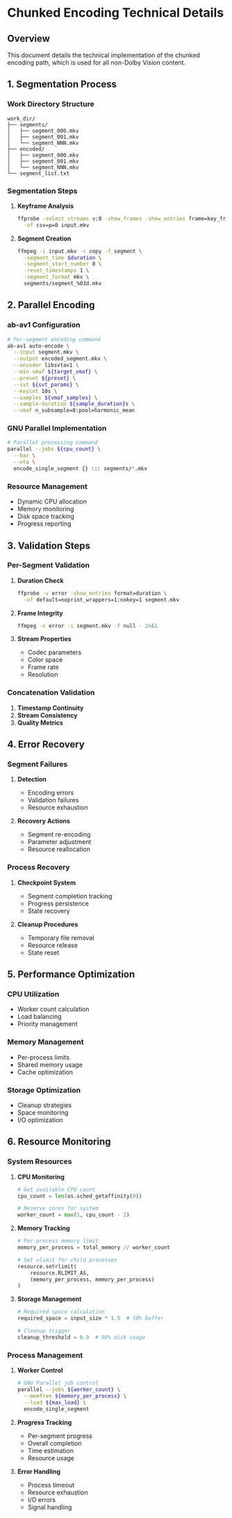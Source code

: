 # Chunked Encoding Technical Details

## Overview
This document details the technical implementation of the chunked encoding path, which is used for all non-Dolby Vision content.

## 1. Segmentation Process

### Work Directory Structure
```
work_dir/
├── segments/
│   ├── segment_000.mkv
│   ├── segment_001.mkv
│   └── segment_NNN.mkv
├── encoded/
│   ├── segment_000.mkv
│   ├── segment_001.mkv
│   └── segment_NNN.mkv
└── segment_list.txt
```

### Segmentation Steps
1. **Keyframe Analysis**
   ```bash
   ffprobe -select_streams v:0 -show_frames -show_entries frame=key_frame,pkt_pts_time \
     -of csv=p=0 input.mkv
   ```

2. **Segment Creation**
   ```bash
   ffmpeg -i input.mkv -c copy -f segment \
     -segment_time $duration \
     -segment_start_number 0 \
     -reset_timestamps 1 \
     -segment_format mkv \
     segments/segment_%03d.mkv
   ```

## 2. Parallel Encoding

### ab-av1 Configuration
```bash
# Per-segment encoding command
ab-av1 auto-encode \
  --input segment.mkv \
  --output encoded_segment.mkv \
  --encoder libsvtav1 \
  --min-vmaf ${target_vmaf} \
  --preset ${preset} \
  --svt ${svt_params} \
  --keyint 10s \
  --samples ${vmaf_samples} \
  --sample-duration ${sample_duration}s \
  --vmaf n_subsample=8:pool=harmonic_mean
```

### GNU Parallel Implementation
```bash
# Parallel processing command
parallel --jobs ${cpu_count} \
  --bar \
  --eta \
  encode_single_segment {} ::: segments/*.mkv
```

### Resource Management
- Dynamic CPU allocation
- Memory monitoring
- Disk space tracking
- Progress reporting

## 3. Validation Steps

### Per-Segment Validation
1. **Duration Check**
   ```bash
   ffprobe -v error -show_entries format=duration \
     -of default=noprint_wrappers=1:nokey=1 segment.mkv
   ```

2. **Frame Integrity**
   ```bash
   ffmpeg -v error -i segment.mkv -f null - 2>&1
   ```

3. **Stream Properties**
   - Codec parameters
   - Color space
   - Frame rate
   - Resolution

### Concatenation Validation
1. **Timestamp Continuity**
2. **Stream Consistency**
3. **Quality Metrics**

## 4. Error Recovery

### Segment Failures
1. **Detection**
   - Encoding errors
   - Validation failures
   - Resource exhaustion

2. **Recovery Actions**
   - Segment re-encoding
   - Parameter adjustment
   - Resource reallocation

### Process Recovery
1. **Checkpoint System**
   - Segment completion tracking
   - Progress persistence
   - State recovery

2. **Cleanup Procedures**
   - Temporary file removal
   - Resource release
   - State reset

## 5. Performance Optimization

### CPU Utilization
- Worker count calculation
- Load balancing
- Priority management

### Memory Management
- Per-process limits
- Shared memory usage
- Cache optimization

### Storage Optimization
- Cleanup strategies
- Space monitoring
- I/O optimization

## 6. Resource Monitoring

### System Resources
1. **CPU Monitoring**
   ```python
   # Get available CPU count
   cpu_count = len(os.sched_getaffinity(0))
   
   # Reserve cores for system
   worker_count = max(1, cpu_count - 2)
   ```

2. **Memory Tracking**
   ```python
   # Per-process memory limit
   memory_per_process = total_memory // worker_count
   
   # Set ulimit for child processes
   resource.setrlimit(
       resource.RLIMIT_AS,
       (memory_per_process, memory_per_process)
   )
   ```

3. **Storage Management**
   ```python
   # Required space calculation
   required_space = input_size * 1.5  # 50% buffer
   
   # Cleanup trigger
   cleanup_threshold = 0.9  # 90% disk usage
   ```

### Process Management
1. **Worker Control**
   ```bash
   # GNU Parallel job control
   parallel --jobs ${worker_count} \
     --memfree ${memory_per_process} \
     --load ${max_load} \
     encode_single_segment
   ```

2. **Progress Tracking**
   - Per-segment progress
   - Overall completion
   - Time estimation
   - Resource usage

3. **Error Handling**
   - Process timeout
   - Resource exhaustion
   - I/O errors
   - Signal handling
